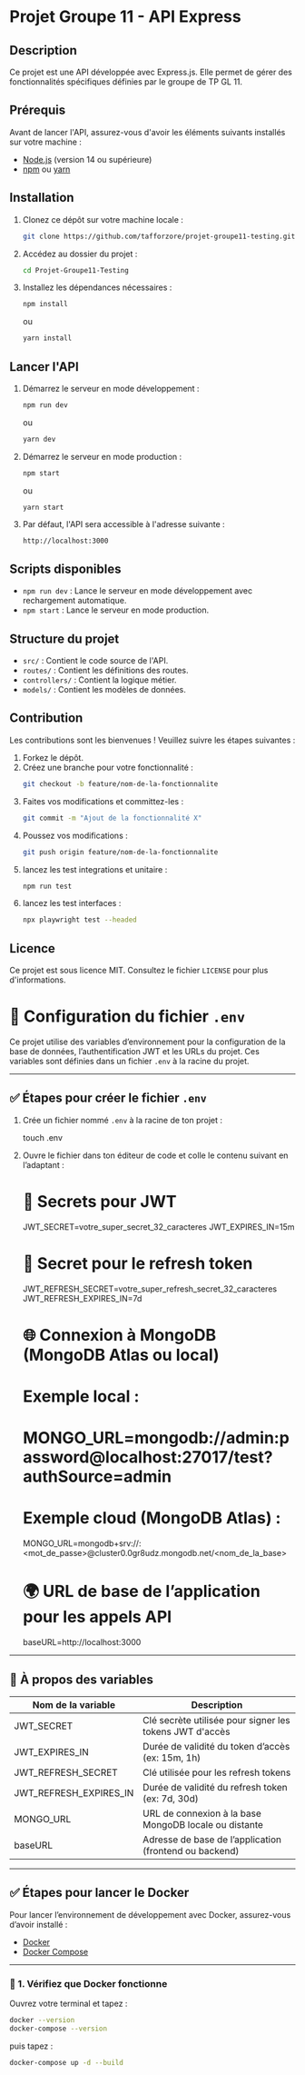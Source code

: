 # Projet Groupe 11 - API Express

## Description
Ce projet est une API développée avec Express.js. Elle permet de gérer des fonctionnalités spécifiques définies par le groupe de TP GL 11.

## Prérequis
Avant de lancer l'API, assurez-vous d'avoir les éléments suivants installés sur votre machine :
- [Node.js](https://nodejs.org/) (version 14 ou supérieure)
- [npm](https://www.npmjs.com/) ou [yarn](https://yarnpkg.com/)

## Installation
1. Clonez ce dépôt sur votre machine locale :
    ```bash
    git clone https://github.com/tafforzore/projet-groupe11-testing.git
    ```

2. Accédez au dossier du projet :
    ```bash
    cd Projet-Groupe11-Testing
    ```

3. Installez les dépendances nécessaires :
    ```bash
    npm install
    ```
    ou
    ```bash
    yarn install
    ```

## Lancer l'API
1. Démarrez le serveur en mode développement :
    ```bash
    npm run dev
    ```
    ou
    ```bash
    yarn dev
    ```

2. Démarrez le serveur en mode production :
    ```bash
    npm start
    ```
    ou
    ```bash
    yarn start
    ```

3. Par défaut, l'API sera accessible à l'adresse suivante :
    ```
    http://localhost:3000
    ```

## Scripts disponibles
- `npm run dev` : Lance le serveur en mode développement avec rechargement automatique.
- `npm start` : Lance le serveur en mode production.

## Structure du projet
- `src/` : Contient le code source de l'API.
- `routes/` : Contient les définitions des routes.
- `controllers/` : Contient la logique métier.
- `models/` : Contient les modèles de données.

## Contribution
Les contributions sont les bienvenues ! Veuillez suivre les étapes suivantes :
1. Forkez le dépôt.
2. Créez une branche pour votre fonctionnalité :
    ```bash
    git checkout -b feature/nom-de-la-fonctionnalite
    ```
3. Faites vos modifications et committez-les :
    ```bash
    git commit -m "Ajout de la fonctionnalité X"
    ```
4. Poussez vos modifications :
    ```bash
    git push origin feature/nom-de-la-fonctionnalite
    ```
6. lancez les test integrations et unitaire  :
    ```bash
    npm run test
    ```
7. lancez les test interfaces  :
    ```bash
    npx playwright test --headed
    ```

## Licence
Ce projet est sous licence MIT. Consultez le fichier `LICENSE` pour plus d'informations.


# 📄 Configuration du fichier `.env`

Ce projet utilise des variables d’environnement pour la configuration de la base de données, l’authentification JWT et les URLs du projet. Ces variables sont définies dans un fichier `.env` à la racine du projet.

---

## ✅ Étapes pour créer le fichier `.env`

1. Crée un fichier nommé `.env` à la racine de ton projet :

   touch .env

2. Ouvre le fichier dans ton éditeur de code et colle le contenu suivant en l’adaptant :

   # 🔐 Secrets pour JWT
   JWT_SECRET=votre_super_secret_32_caracteres
   JWT_EXPIRES_IN=15m

   # 🔐 Secret pour le refresh token
   JWT_REFRESH_SECRET=votre_super_refresh_secret_32_caracteres
   JWT_REFRESH_EXPIRES_IN=7d

   # 🌐 Connexion à MongoDB (MongoDB Atlas ou local)
   # Exemple local :
   # MONGO_URL=mongodb://admin:password@localhost:27017/test?authSource=admin

   # Exemple cloud (MongoDB Atlas) :
   MONGO_URL=mongodb+srv://<utilisateur>:<mot_de_passe>@cluster0.0gr8udz.mongodb.net/<nom_de_la_base>

   # 🌍 URL de base de l’application pour les appels API
   baseURL=http://localhost:3000

---

## 📌 À propos des variables

Nom de la variable        | Description
------------------------ | ---------------------------------------------
JWT_SECRET               | Clé secrète utilisée pour signer les tokens JWT d'accès
JWT_EXPIRES_IN           | Durée de validité du token d’accès (ex: 15m, 1h)
JWT_REFRESH_SECRET       | Clé utilisée pour les refresh tokens
JWT_REFRESH_EXPIRES_IN   | Durée de validité du refresh token (ex: 7d, 30d)
MONGO_URL                | URL de connexion à la base MongoDB locale ou distante
baseURL                  | Adresse de base de l’application (frontend ou backend)

---

## ✅ Étapes pour lancer le Docker

Pour lancer l’environnement de développement avec Docker, assurez-vous d’avoir installé :

- [Docker](https://www.docker.com/)
- [Docker Compose](https://docs.docker.com/compose/)

---

### 🔧 1. Vérifiez que Docker fonctionne

Ouvrez votre terminal et tapez :

```bash
docker --version
docker-compose --version
```

puis tapez :

```bash
docker-compose up -d --build
```